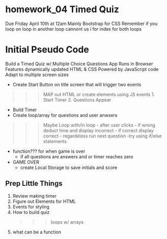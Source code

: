 # homework_04 Timed Quiz

Due Friday April 10th at 12am
Mainly Bootstrap for CSS
Remember if you loop on loop in another loop cannont us i for index for both loops

# Initial Pseudo Code

Build a Timed Quiz w/ Multiple Choice Questions
App Runs in Browser
Features dynamically updated HTML & CSS Powered by JavaScript code
Adapt to multiple screen sizes

- Create Start Button on title screen that will trigger two events
>>> MAP out HTML or create elements using JS events
    1. Start Timer 
    2. Questions Appear
- Build Timer
- Create loop/array for questions and user anwsers
>>> Maybe Loop with/in loop
    - after user clicks
    - if wrong deduct time and display incorrect
    - if correct display correct
    - regardeless run next question
              -try using if/else statements
- function??? for when game is over
  - if all questions are answers and or timer reaches zero
- GAME OVER
  - create Local Storage to save initials and score

## Prep Little Things
1. Review making timer
2. Figure out Elements for HTML
3. Events for styling
4. How to build quiz
    >>> loops w/ arrays
5. what can be a function




